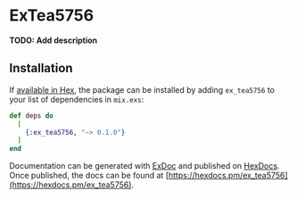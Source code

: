 # ExTea5756

**TODO: Add description**

## Installation

If [available in Hex](https://hex.pm/docs/publish), the package can be installed
by adding `ex_tea5756` to your list of dependencies in `mix.exs`:

```elixir
def deps do
  [
    {:ex_tea5756, "~> 0.1.0"}
  ]
end
```

Documentation can be generated with [ExDoc](https://github.com/elixir-lang/ex_doc)
and published on [HexDocs](https://hexdocs.pm). Once published, the docs can
be found at [https://hexdocs.pm/ex_tea5756](https://hexdocs.pm/ex_tea5756).

